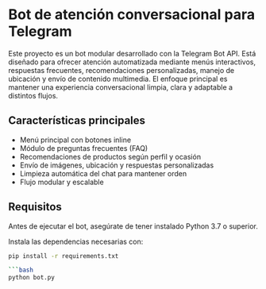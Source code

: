 # Bot de atención conversacional para Telegram

Este proyecto es un bot modular desarrollado con la Telegram Bot API. Está diseñado para ofrecer atención automatizada mediante menús interactivos, respuestas frecuentes, recomendaciones personalizadas, manejo de ubicación y envío de contenido multimedia. El enfoque principal es mantener una experiencia conversacional limpia, clara y adaptable a distintos flujos.

## Características principales

- Menú principal con botones inline
- Módulo de preguntas frecuentes (FAQ)
- Recomendaciones de productos según perfil y ocasión
- Envío de imágenes, ubicación y respuestas personalizadas
- Limpieza automática del chat para mantener orden
- Flujo modular y escalable

## Requisitos

Antes de ejecutar el bot, asegúrate de tener instalado Python 3.7 o superior.

Instala las dependencias necesarias con:

```bash
pip install -r requirements.txt

```bash
python bot.py
